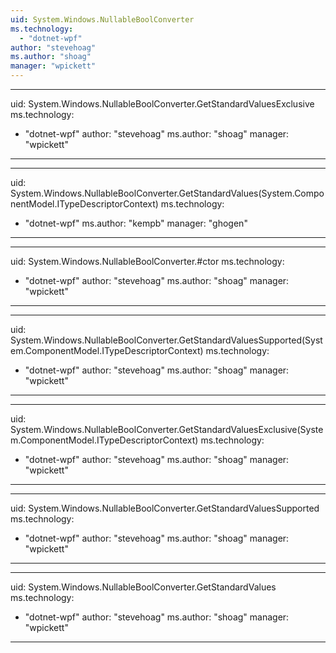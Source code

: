 ```yaml
---
uid: System.Windows.NullableBoolConverter
ms.technology: 
  - "dotnet-wpf"
author: "stevehoag"
ms.author: "shoag"
manager: "wpickett"
---
```


---
uid: System.Windows.NullableBoolConverter.GetStandardValuesExclusive
ms.technology: 
  - "dotnet-wpf"
author: "stevehoag"
ms.author: "shoag"
manager: "wpickett"
---

---
uid: System.Windows.NullableBoolConverter.GetStandardValues(System.ComponentModel.ITypeDescriptorContext)
ms.technology: 
  - "dotnet-wpf"
ms.author: "kempb"
manager: "ghogen"
---

---
uid: System.Windows.NullableBoolConverter.#ctor
ms.technology: 
  - "dotnet-wpf"
author: "stevehoag"
ms.author: "shoag"
manager: "wpickett"
---

---
uid: System.Windows.NullableBoolConverter.GetStandardValuesSupported(System.ComponentModel.ITypeDescriptorContext)
ms.technology: 
  - "dotnet-wpf"
author: "stevehoag"
ms.author: "shoag"
manager: "wpickett"
---

---
uid: System.Windows.NullableBoolConverter.GetStandardValuesExclusive(System.ComponentModel.ITypeDescriptorContext)
ms.technology: 
  - "dotnet-wpf"
author: "stevehoag"
ms.author: "shoag"
manager: "wpickett"
---

---
uid: System.Windows.NullableBoolConverter.GetStandardValuesSupported
ms.technology: 
  - "dotnet-wpf"
author: "stevehoag"
ms.author: "shoag"
manager: "wpickett"
---

---
uid: System.Windows.NullableBoolConverter.GetStandardValues
ms.technology: 
  - "dotnet-wpf"
author: "stevehoag"
ms.author: "shoag"
manager: "wpickett"
---
